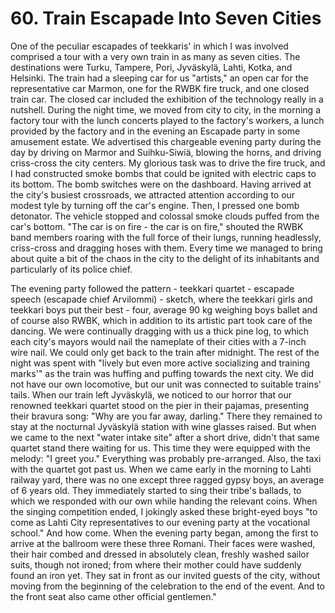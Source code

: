 


    
# 60. Train Escapade Into Seven Cities

One of the peculiar escapades of teekkaris' in which I was involved comprised a tour with a very own train in as many as seven cities. The destinations were Turku, Tampere, Pori, Jyväskylä, Lahti, Kotka, and Helsinki. The train had a sleeping car for us "artists," an open car for the representative car Marmon, one for the RWBK fire truck, and one closed train car. The closed car included the exhibition of the technology really in a nutshell. During the night time, we moved from city to city, in the morning a factory tour with the lunch concerts played to the factory's workers, a lunch provided by the factory and in the evening an Escapade party in some amusement estate. We advertised this chargeable evening party during the day by driving on Marmor and Suihku-Siwiä, blowing the horns, and driving criss-cross the city centers. My glorious task was to drive the fire truck, and I had constructed smoke bombs that could be ignited with electric caps to its bottom.  The bomb switches were on the dashboard. Having arrived at the city's busiest crossroads, we attracted attention according to our modest tyle by turning off the car's engine. Then, I pressed one bomb detonator. The vehicle stopped and colossal smoke clouds puffed from the car's bottom. "The car is on fire - the car is on fire," shouted the RWBK band members roaring with the full force of their lungs, running headlessly, criss-cross and dragging hoses with them. Every time we managed to bring about quite a bit of the chaos in the city to the delight of its inhabitants and particularly of its police chief.

The evening party followed the pattern - teekkari quartet - escapade speech (escapade chief Arvilommi) - sketch, where the teekkari girls and teekkari boys put their best - four, average 90 kg weighing boys ballet and of course also RWBK, which in addition to its artistic part took care of the dancing. We were continually dragging with us a thick pine log, to which each city's mayors would nail the nameplate of their cities with a 7-inch wire nail. We could only get back to the train after midnight. The rest of the night was spent with "lively but even more active socializing and training marks'" as the train was huffing and puffing towards the next city. We did not have our own locomotive, but our unit was connected to suitable trains' tails. When our train left Jyväskylä, we noticed to our horror that our renowned teekkari quartet stood on the pier in their pajamas, presenting their bravura song: "Why are you far away, darling." There they remained to stay at the nocturnal Jyväskylä station with wine glasses raised. But when we came to the next "water intake site" after a short drive, didn't that same quartet stand there waiting for us. This time they were equipped with the melody: "I greet you." Everything was probably pre-arranged. Also, the taxi with the quartet got past us. When we came early in the morning to Lahti railway yard, there was no one except three ragged gypsy boys, an average of 6 years old. They immediately started to sing their tribe's ballads, to which we responded with our own while handing the relevant coins. When the singing competition ended, I jokingly asked these bright-eyed boys "to come as Lahti City representatives to our evening party at the vocational school." And how come. When the evening party began, among the first to arrive at the ballroom were these three Romani. Their faces were washed, their hair combed and dressed in absolutely clean, freshly washed sailor suits, though not ironed; from where their mother could have suddenly found an iron yet. They sat in front as our invited guests of the city, without moving from the beginning of the celebration to the end of the event. And to the front seat also came other official gentlemen."
